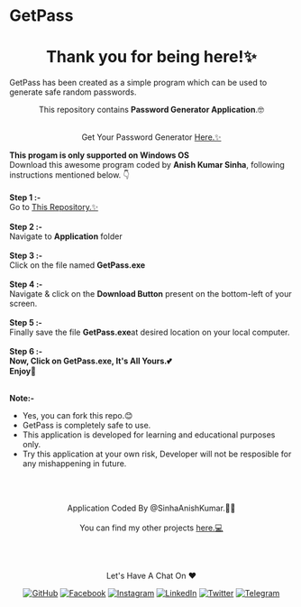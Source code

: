 # GetPass

<h1 align="center">
  Thank you for being here!✨
</h1>

GetPass has been created as a simple program which can be used to generate safe random passwords.

<p align="center">
  This repository contains <b>Password Generator Application</b>.🤓
</p>

<br>

<div align="center">
  Get Your Password Generator
  <a href="https://www.github.com/SinhaAnishKumar/GetPass"> Here.✨</a>
</div>

<b>This progam is only supported on Windows OS</b>
<br>
Download this awesome program coded by <b>Anish Kumar Sinha</b>, following instructions mentioned below. 👇
<br>
<br>
<b>Step 1 :-</b>
<br>
Go to <a href="https://www.github.com/SinhaAnishKumar/GetPass"> This Repository.✨</a>
<br>
<br>
<b>Step 2 :-</b>
<br>
Navigate to <b>Application</b> folder
<br>
<br>
<b>Step 3 :-</b>
<br>
Click on the file named <b>GetPass.exe</b>
<br>
<br>
<b>Step 4 :-</b>
<br>
Navigate & click on the <b>Download Button</b> present on the bottom-left of your screen.
<br>
<br>
<b>Step 5 :-</b>
<br>
Finally save the file <b>GetPass.exe</b>at desired location on your local computer.
<br>
<br>
<b>Step 6 :-</b>
<br>
<b>Now, Click on GetPass.exe, It's All Yours.💕
<br>
Enjoy🎉</b>
<br>
<br>

<b>Note:-</b>
* Yes, you can fork this repo.😊
* GetPass is completely safe to use.  
* This application is developed for learning and educational purposes only.
* Try this application at your own risk, Developer will not be resposible for any mishappening in future.

<br>
<br>
<p align="center">
  Application Coded By @SinhaAnishKumar.💖🤓
  <br>
  <br>
  You can find my other projects <a href="https://github.com/SinhaAnishKumar?tab=repositories"> here.💻</a> 
</p>
<br>
<br>

<p align="center"> Let's Have A Chat On ❤ </p> 
<p align="center">
	<a href="https://github.com/SinhaAnishKumar"><img src="https://img.shields.io/badge/GitHub-100000?style=for-the-badge&logo=github&logoColor=white" alt="GitHub"></a>
	<a href="https://facebook.com/SinhaAnishKumar"><img src="https://img.shields.io/badge/Facebook-1877F2?style=for-the-badge&logo=facebook&logoColor=white" alt="Facebook"></a>
	<a href="https://instagram.com/anish_kumar_sinha"><img src="https://img.shields.io/badge/Instagram-E4405F?style=for-the-badge&logo=instagram&logoColor=white" alt="Instagram"></a>
	<a href="https://linkedin.com/in/SinhaAnishKumar"><img src="https://img.shields.io/badge/LinkedIn-0077B5?style=for-the-badge&logo=linkedin&logoColor=white" alt="LinkedIn"></a>
	<a href="https://twitter.com/SinhaAnishKumar"><img src="https://img.shields.io/badge/Twitter-1DA1F2?style=for-the-badge&logo=twitter&logoColor=white" alt="Twitter"></a>
	<a href="https://telegram.me/SinhaAnishKumar"><img src="https://img.shields.io/badge/Telegram-2CA5E0?style=for-the-badge&logo=telegram&logoColor=white" alt="Telegram"></a>
</p>
